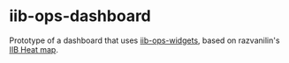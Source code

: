 # iib-ops-dashboard #

Prototype of a dashboard that uses [iib-ops-widgets](https://github.com/ot4i/iib-ops-widgets), based on razvanilin's [IIB Heat map](https://github.com/razvanilin/iibMap).
